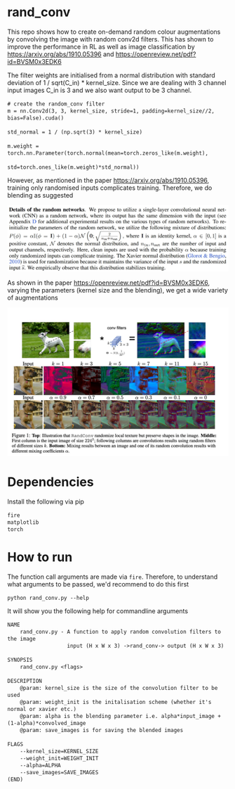 # rand_conv

This repo shows how to create on-demand random colour augmentations by convolving the image with random conv2d filters. This has shown to improve the performance in RL as well as image classification by https://arxiv.org/abs/1910.05396 and https://openreview.net/pdf?id=BVSM0x3EDK6

The filter weights are initialised from a normal distribution with standard deviation of 1 / sqrt(C_in) * kernel_size. Since we are dealing with 3 channel input images C_in is 3 and we also want output to be 3 channel.

```
# create the random_conv filter 
m = nn.Conv2d(3, 3, kernel_size, stride=1, padding=kernel_size//2, bias=False).cuda()

std_normal = 1 / (np.sqrt(3) * kernel_size)

m.weight = torch.nn.Parameter(torch.normal(mean=torch.zeros_like(m.weight), 
                                            std=torch.ones_like(m.weight)*std_normal))
```

However, as mentioned in the paper https://arxiv.org/abs/1910.05396, training only randomised inputs complicates training. Therefore, we do blending as suggested 

![blending](images_for_readme/clean_init.jpg)

As shown in the paper https://openreview.net/pdf?id=BVSM0x3EDK6, varying the parameters (kernel size and the blending), we get a wide variety of augmentations

![blending](images_for_readme/rand_conv_illus.jpg)

# Dependencies

Install the following via pip

```
fire
matplotlib
torch
```

# How to run 

The function call arguments are made via `fire`. Therefore, to understand what arguments to be passed, we'd recommend to do this first

```
python rand_conv.py --help
```

It will show you the following help for commandline arguments

```
NAME
    rand_conv.py - A function to apply random convolution filters to the image 
                   input (H x W x 3) ->rand_conv-> output (H x W x 3)

SYNOPSIS
    rand_conv.py <flags>

DESCRIPTION
    @param: kernel_size is the size of the convolution filter to be used 
    @param: weight_init is the initalisation scheme (whether it's normal or xavier etc.) 
    @param: alpha is the blending parameter i.e. alpha*input_image + (1-alpha)*convolved_image 
    @param: save_images is for saving the blended images

FLAGS
    --kernel_size=KERNEL_SIZE
    --weight_init=WEIGHT_INIT
    --alpha=ALPHA
    --save_images=SAVE_IMAGES
(END)
```
